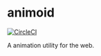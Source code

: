 # animoid

[![CircleCI](https://circleci.com/gh/Glinkis/animoid.svg?style=svg)](https://circleci.com/gh/Glinkis/animoid)

A animation utility for the web.

